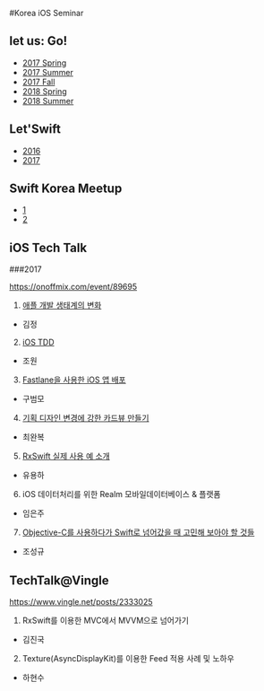 #Korea iOS Seminar

## let us: Go!

* [2017 Spring](https://iosdevkor.github.io/let_us_go_2017_spring_review/)
* [2017 Summer](https://iosdevkor.github.io/let_us_go_2017_summer_review/)
* [2017 Fall](https://iosdevkor.github.io/let_us_go_2017_fall_review/)
* [2018 Spring](https://iosdevkor.github.io/let_us_go_2018_spring_review/)
* [2018 Summer](https://iosdevkor.github.io/let_us_go_2018_summer/)

## Let'Swift

* [2016](http://letswift.kr/2016/)
* [2017](http://letswift.kr/2017/)

## Swift Korea Meetup

* [1](https://swiftkorea.github.io/meetup/1)
* [2](https://swiftkorea.github.io/meetup/2)

## iOS Tech Talk

###2017

https://onoffmix.com/event/89695

1. [애플 개발 생태계의 변화](https://academy.realm.io/kr/posts/apple-trend-2017/)
  * 김정
2. [iOS TDD](https://academy.realm.io/kr/posts/ios-tdd-test-driven-development/)
  * 조원
3. [Fastlane을 사용한 iOS 앱 배포](https://academy.realm.io/kr/posts/automate-ios-screenshots-with-fastlane-snapshot/)
  * 구범모
4. [기획 디자인 변경에 강한 카드뷰 만들기](https://academy.realm.io/kr/posts/how-to-make-cardview-ios-tech-talk/)
  * 최완복
5. [RxSwift 실제 사용 예 소개](https://academy.realm.io/kr/posts/how-to-use-rxswift-with-simple-examples-ios-techtalk/)
  * 유용하
6. iOS 데이터처리를 위한 Realm 모바일데이터베이스 & 플랫폼
  * 임은주
7. [Objective-C를 사용하다가 Swift로 넘어갔을 때 고민해 보아야 할 것들](https://academy.realm.io/kr/posts/from-objective-c-to-swift-ios-techtalk/)
  * 조성규

## TechTalk@Vingle

https://www.vingle.net/posts/2333025

1. RxSwift를 이용한 MVC에서 MVVM으로 넘어가기
  * 김진국
2. Texture(AsyncDisplayKit)를 이용한 Feed 적용 사례 및 노하우
  * 하현수
